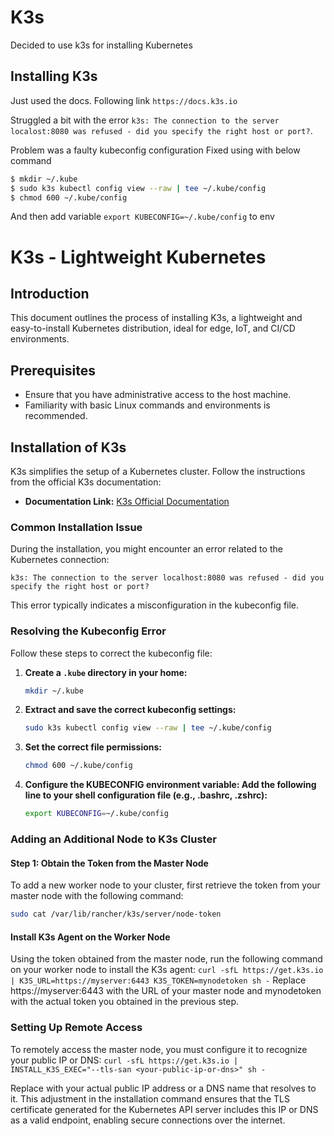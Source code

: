# K3s 

Decided to use k3s for installing Kubernetes

## Installing K3s 

Just used the docs. Following link `https://docs.k3s.io`

Struggled a bit with the error `k3s: The connection to the server localost:8080 was refused - did you specify the right host or port?`.

Problem was a faulty kubeconfig configuration 
Fixed using with below command 
``` bash 
$ mkdir ~/.kube
$ sudo k3s kubectl config view --raw | tee ~/.kube/config
$ chmod 600 ~/.kube/config
```
And then add variable `export KUBECONFIG=~/.kube/config` to env 

# K3s - Lightweight Kubernetes

## Introduction

This document outlines the process of installing K3s, a lightweight and easy-to-install Kubernetes distribution, ideal for edge, IoT, and CI/CD environments.

## Prerequisites

- Ensure that you have administrative access to the host machine.
- Familiarity with basic Linux commands and environments is recommended.

## Installation of K3s

K3s simplifies the setup of a Kubernetes cluster. Follow the instructions from the official K3s documentation:

- **Documentation Link:** [K3s Official Documentation](https://docs.k3s.io)

### Common Installation Issue

During the installation, you might encounter an error related to the Kubernetes connection:

`k3s: The connection to the server localhost:8080 was refused - did you specify the right host or port?`

This error typically indicates a misconfiguration in the kubeconfig file.

### Resolving the Kubeconfig Error

Follow these steps to correct the kubeconfig file:

1. **Create a `.kube` directory in your home:**
   ```bash
   mkdir ~/.kube
2. **Extract and save the correct kubeconfig settings:**
   ```bash 
   sudo k3s kubectl config view --raw | tee ~/.kube/config 
3. **Set the correct file permissions:**
   ``` bash
   chmod 600 ~/.kube/config
4. **Configure the KUBECONFIG environment variable: Add the following line to your shell configuration file (e.g., .bashrc, .zshrc):**
   ``` bash 
   export KUBECONFIG=~/.kube/config
   
### Adding an Additional Node to K3s Cluster

#### Step 1: Obtain the Token from the Master Node

To add a new worker node to your cluster, first retrieve the token from your master node with the following command:

```bash
sudo cat /var/lib/rancher/k3s/server/node-token
```

#### Install K3s Agent on the Worker Node 

Using the token obtained from the master node, run the following command on your worker node to install the K3s agent:
`curl -sfL https://get.k3s.io | K3S_URL=https://myserver:6443 K3S_TOKEN=mynodetoken sh -`
Replace https://myserver:6443 with the URL of your master node and mynodetoken with the actual token you obtained in the previous step.


###  Setting Up Remote Access 
To remotely access the master node, you must configure it to recognize your public IP or DNS: 
`curl -sfL https://get.k3s.io | INSTALL_K3S_EXEC="--tls-san <your-public-ip-or-dns>" sh -`

Replace <your-public-ip-or-dns> with your actual public IP address or a DNS name that resolves to it. This adjustment in the installation command ensures that the TLS certificate generated for the Kubernetes API server includes this IP or DNS as a valid endpoint, enabling secure connections over the internet.


